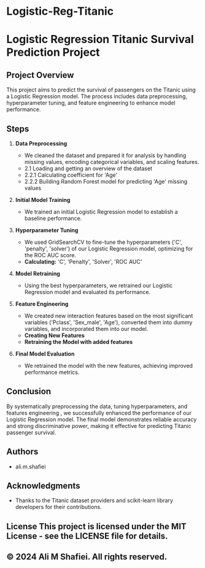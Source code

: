 # Logistic-Reg-Titanic
# Logistic Regression Titanic Survival Prediction Project

## Project Overview
This project aims to predict the survival of passengers on the Titanic using a Logistic Regression model. The process includes data preprocessing, hyperparameter tuning, and feature engineering to enhance model performance.

## Steps
1. **Data Preprocessing**
    - We cleaned the dataset and prepared it for analysis by handling missing values, encoding categorical variables, and scaling features.
    - 2.1 Loading and getting an overview of the dataset
    - 2.2.1 Calculating coefficient for 'Age'
    - 2.2.2 Building Random Forest model for predicting 'Age' missing values
    
2. **Initial Model Training**
    - We trained an initial Logistic Regression model to establish a baseline performance.
    
3. **Hyperparameter Tuning**
    - We used GridSearchCV to fine-tune the hyperparameters ('C', 'penalty', 'solver') of our Logistic Regression model, optimizing for the ROC AUC score.
    - **Calculating:** 'C', 'Penalty', 'Solver', 'ROC AUC'
    
4. **Model Retraining**
    - Using the best hyperparameters, we retrained our Logistic Regression model and evaluated its performance.
    
5. **Feature Engineering**
    - We created new interaction features based on the most significant variables ('Pclass', 'Sex_male', 'Age'), converted them into dummy variables, and incorporated them into our model.
    - **Creating New Features**
    - **Retraining the Model with added features**
    
6. **Final Model Evaluation**
    - We retrained the model with the new features, achieving improved performance metrics.

## Conclusion
By systematically preprocessing the data, tuning hyperparameters, and features engineering , we successfully enhanced the performance of our Logistic Regression model. The final model demonstrates reliable accuracy and strong discriminative power, making it effective for predicting Titanic passenger survival.

## Authors
- ali.m.shafiei

## Acknowledgments
- Thanks to the Titanic dataset providers and scikit-learn library developers for their contributions.

## License This project is licensed under the MIT License - see the LICENSE file for details.
## © 2024 Ali M Shafiei. All rights reserved.
